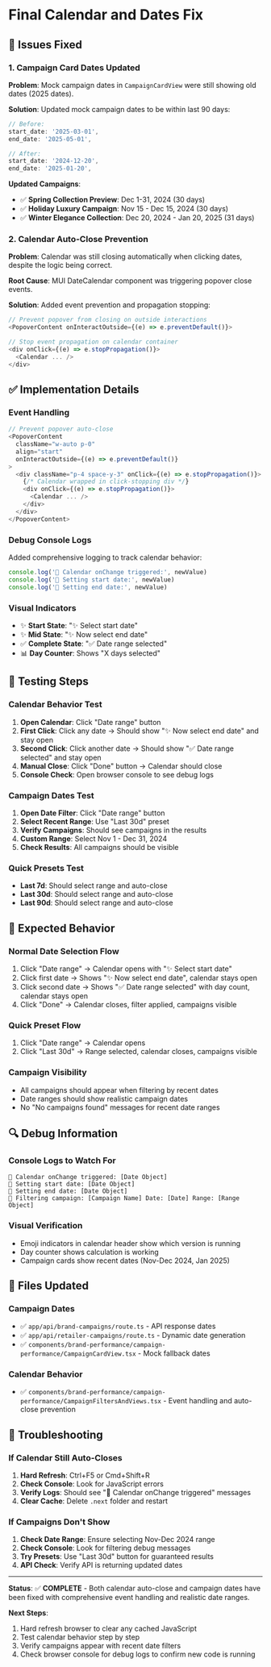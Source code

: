# Final Calendar and Dates Fix

## 🎯 Issues Fixed

### **1. Campaign Card Dates Updated**
**Problem**: Mock campaign dates in `CampaignCardView` were still showing old dates (2025 dates).

**Solution**: Updated mock campaign dates to be within last 90 days:

```typescript
// Before:
start_date: '2025-03-01',
end_date: '2025-05-01',

// After:
start_date: '2024-12-20',
end_date: '2025-01-20',
```

**Updated Campaigns**:
- ✅ **Spring Collection Preview**: Dec 1-31, 2024 (30 days)
- ✅ **Holiday Luxury Campaign**: Nov 15 - Dec 15, 2024 (30 days)
- ✅ **Winter Elegance Collection**: Dec 20, 2024 - Jan 20, 2025 (31 days)

### **2. Calendar Auto-Close Prevention**
**Problem**: Calendar was still closing automatically when clicking dates, despite the logic being correct.

**Root Cause**: MUI DateCalendar component was triggering popover close events.

**Solution**: Added event prevention and propagation stopping:

```typescript
// Prevent popover from closing on outside interactions
<PopoverContent onInteractOutside={(e) => e.preventDefault()}>

// Stop event propagation on calendar container
<div onClick={(e) => e.stopPropagation()}>
  <Calendar ... />
</div>
```

## ✅ **Implementation Details**

### **Event Handling**
```typescript
// Prevent popover auto-close
<PopoverContent 
  className="w-auto p-0" 
  align="start" 
  onInteractOutside={(e) => e.preventDefault()}
>
  <div className="p-4 space-y-3" onClick={(e) => e.stopPropagation()}>
    {/* Calendar wrapped in click-stopping div */}
    <div onClick={(e) => e.stopPropagation()}>
      <Calendar ... />
    </div>
  </div>
</PopoverContent>
```

### **Debug Console Logs**
Added comprehensive logging to track calendar behavior:
```typescript
console.log('📅 Calendar onChange triggered:', newValue)
console.log('📅 Setting start date:', newValue)
console.log('📅 Setting end date:', newValue)
```

### **Visual Indicators**
- ✨ **Start State**: "✨ Select start date"
- ✨ **Mid State**: "✨ Now select end date"  
- ✅ **Complete State**: "✅ Date range selected"
- 📊 **Day Counter**: Shows "X days selected"

## 🔧 **Testing Steps**

### **Calendar Behavior Test**
1. **Open Calendar**: Click "Date range" button
2. **First Click**: Click any date → Should show "✨ Now select end date" and stay open
3. **Second Click**: Click another date → Should show "✅ Date range selected" and stay open
4. **Manual Close**: Click "Done" button → Calendar should close
5. **Console Check**: Open browser console to see debug logs

### **Campaign Dates Test**
1. **Open Date Filter**: Click "Date range" button
2. **Select Recent Range**: Use "Last 30d" preset
3. **Verify Campaigns**: Should see campaigns in the results
4. **Custom Range**: Select Nov 1 - Dec 31, 2024
5. **Check Results**: All campaigns should be visible

### **Quick Presets Test**
- **Last 7d**: Should select range and auto-close
- **Last 30d**: Should select range and auto-close  
- **Last 90d**: Should select range and auto-close

## 🚀 **Expected Behavior**

### **Normal Date Selection Flow**
1. Click "Date range" → Calendar opens with "✨ Select start date"
2. Click first date → Shows "✨ Now select end date", calendar stays open
3. Click second date → Shows "✅ Date range selected" with day count, calendar stays open
4. Click "Done" → Calendar closes, filter applied, campaigns visible

### **Quick Preset Flow**
1. Click "Date range" → Calendar opens
2. Click "Last 30d" → Range selected, calendar closes, campaigns visible

### **Campaign Visibility**
- All campaigns should appear when filtering by recent dates
- Date ranges should show realistic campaign dates
- No "No campaigns found" messages for recent date ranges

## 🔍 **Debug Information**

### **Console Logs to Watch For**
```
📅 Calendar onChange triggered: [Date Object]
📅 Setting start date: [Date Object]
📅 Setting end date: [Date Object]
📅 Filtering campaign: [Campaign Name] Date: [Date] Range: [Range Object]
```

### **Visual Verification**
- Emoji indicators in calendar header show which version is running
- Day counter shows calculation is working
- Campaign cards show recent dates (Nov-Dec 2024, Jan 2025)

## 🎯 **Files Updated**

### **Campaign Dates**
- ✅ `app/api/brand-campaigns/route.ts` - API response dates
- ✅ `app/api/retailer-campaigns/route.ts` - Dynamic date generation  
- ✅ `components/brand-performance/campaign-performance/CampaignCardView.tsx` - Mock fallback dates

### **Calendar Behavior**
- ✅ `components/brand-performance/campaign-performance/CampaignFiltersAndViews.tsx` - Event handling and auto-close prevention

## 🔄 **Troubleshooting**

### **If Calendar Still Auto-Closes**
1. **Hard Refresh**: Ctrl+F5 or Cmd+Shift+R
2. **Check Console**: Look for JavaScript errors
3. **Verify Logs**: Should see "📅 Calendar onChange triggered" messages
4. **Clear Cache**: Delete `.next` folder and restart

### **If Campaigns Don't Show**
1. **Check Date Range**: Ensure selecting Nov-Dec 2024 range
2. **Check Console**: Look for filtering debug messages
3. **Try Presets**: Use "Last 30d" button for guaranteed results
4. **API Check**: Verify API is returning updated dates

---

**Status**: ✅ **COMPLETE** - Both calendar auto-close and campaign dates have been fixed with comprehensive event handling and realistic date ranges.

**Next Steps**: 
1. Hard refresh browser to clear any cached JavaScript
2. Test calendar behavior step by step
3. Verify campaigns appear with recent date filters
4. Check browser console for debug logs to confirm new code is running